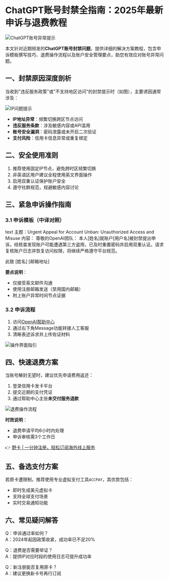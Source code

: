 # ChatGPT账号封禁全指南：2025年最新申诉与退费教程

![ChatGPT账号异常提示](https://bbtdd.com/wp-content/uploads/img/214036598222.webp)

本文针对近期频发的**ChatGPT账号封禁问题**，提供详细的解决方案教程，包含申诉模板撰写技巧、退费操作流程以及账户安全管理要点，助您有效应对账号异常问题。

## 一、封禁原因深度剖析
当收到"违反服务政策"或"不支持地区访问"的封禁提示时（如图），主要诱因通常涉及：

![IP问题提示](https://bbtdd.com/wp-content/uploads/img/756486912.webp)

- **IP地址异常**：频繁切换跨区节点访问
- **违反服务条款**：涉及敏感内容或API滥用
- **账号安全漏洞**：密码泄露或未开启二次验证
- **支付风险**：信用卡信息异常或重复绑定

## 二、安全使用准则
1. 推荐使用固定IP节点，避免跨时区频繁切换
2. 非英语区用户建议全程使用英文界面操作
3. 启用双重认证保护账户安全
4. 遵守社群规范，规避敏感内容讨论

## 三、紧急申诉操作指南

### 3.1 申诉模板（中译对照）
text
主题：Urgent Appeal for Account Unban: Unauthorized Access and Misuse
内容：
尊敬的OpenAI团队：
本人[姓名]就账户[用户名]被封禁提出申诉。经核查发现账户可能遭遇第三方盗用，已及时重置密码并启用双重认证。请求复核账户日志并恢复访问权限，将继续严格遵守平台规范。

此致
[姓名]
[邮箱地址]

**要点说明**：
- 仅接受英文邮件沟通
- 使用注册邮箱发送（禁用国内邮箱）
- 附上账户异常时间节点证据

### 3.2 申诉流程
1. 访问[OpenAI帮助中心](https://help.openai.com)
2. 通过右下角Message功能转接人工客服
3. 清晰表述诉求并上传佐证材料

![操作界面指引](https://bbtdd.com/wp-content/uploads/img/4384816561.webp)

## 四、快速退费方案
当账号解封无望时，建议优先申请费用返还：

1. 登录信用卡发卡平台
2. 提交近期的支付凭证
3. 通过帮助中心主张**未交付服务退款**

![退费操作流程](https://bbtdd.com/wp-content/uploads/img/09710316200225.webp)

**时效说明**：
- 退费申请平均6小时内处理
- 申诉审核需3个工作日

👉 [野卡 | 一分钟注册，轻松订阅海外线上服务](https://bbtdd.com/yeka)

## 五、备选支付方案
若原卡遭限制，推荐使用专业虚拟支付工具`ACCPAY`，其优势包括：
- 即时生成美元虚拟卡
- 支持全球支付场景
- 实时交易通知功能

## 六、常见疑问解答
Q：申诉通过率如何？  
A：2024年起因政策收紧，成功率已不足20%  

Q：退费是否需要举证？  
A：提供IP对应时段的使用日志可提升成功率  

Q：新注册能否复用原卡？  
A：建议更换新卡号再行订阅